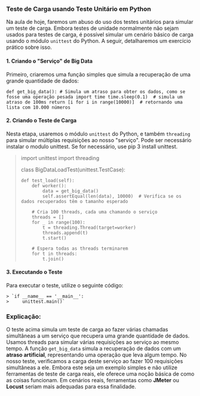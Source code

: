 
### Teste de Carga usando Teste Unitário em Python

Na aula de hoje, faremos um abuso do uso dos testes unitários para simular um teste de carga. Embora testes de unidade normalmente não sejam usados para testes de carga, é possível simular um cenário básico de carga usando o módulo `unittest` do Python. A seguir, detalharemos um exercício prático sobre isso.

#### 1. Criando o "Serviço" de Big Data

Primeiro, criaremos uma função simples que simula a recuperação de uma grande quantidade de dados:


`def get_big_data():
    # Simula um atraso para obter os dados, como se fosse uma operação pesada
    import time
    time.sleep(0.1)  # simula um atraso de 100ms
    return [i for i in range(10000)]  # retornando uma lista com 10.000 números` 

#### 2. Criando o Teste de Carga

Nesta etapa, usaremos o módulo `unittest` do Python, e também `threading` para simular múltiplas requisições ao nosso "serviço". Pode ser necessário instalar o modulo unittest. Se for necessário, use pip 3 install unittest. 

> import unittest import threading
> 
> class BigDataLoadTest(unittest.TestCase):
> 
>     def test_load(self):
>         def worker():
>             data = get_big_data()
>             self.assertEqual(len(data), 10000)  # Verifica se os dados recuperados têm o tamanho esperado
> 
>         # Cria 100 threads, cada uma chamando o serviço
>         threads = []
>         for _ in range(100):
>             t = threading.Thread(target=worker)
>             threads.append(t)
>             t.start()
> 
>         # Espera todas as threads terminarem
>         for t in threads:
>             t.join()

#### 3. Executando o Teste

Para executar o teste, utilize o seguinte código:

    > `if __name__ == '__main__':
    >     unittest.main()`

### Explicação:

O teste acima simula um teste de carga ao fazer várias chamadas simultâneas a um serviço que recupera uma grande quantidade de dados. Usamos threads para simular várias requisições ao serviço ao mesmo tempo. A função `get_big_data` simula a recuperação de dados com um **atraso artificial**, representando uma operação que leva algum tempo. No nosso teste, verificamos a carga deste serviço ao fazer 100 requisições simultâneas a ele. Embora este seja um exemplo simples e não utilize ferramentas de teste de carga reais, ele oferece uma noção básica de como as coisas funcionam. Em cenários reais, ferramentas como **JMeter** ou **Locust** seriam mais adequadas para essa finalidade.
